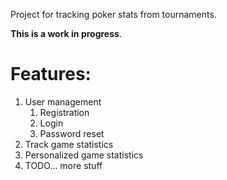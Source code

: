 Project for tracking poker stats from tournaments. 

**This is a work in progress**.

# Features:
1. User management
	1. Registration
	1. Login
	1. Password reset
1. Track game statistics
1. Personalized game statistics
1. TODO... more stuff